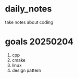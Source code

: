 # daily_notes
take notes about coding

# goals 20250204
1. cpp
2. cmake
3. linux
4. design pattern

